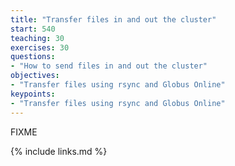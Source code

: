 ```yaml
---
title: "Transfer files in and out the cluster"
start: 540
teaching: 30
exercises: 30
questions:
- "How to send files in and out the cluster"
objectives:
- "Transfer files using rsync and Globus Online"
keypoints:
- "Transfer files using rsync and Globus Online"
---
```

FIXME

{% include links.md %}
